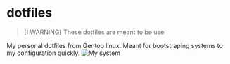 # dotfiles
> [! WARNING]
> These dotfiles are meant to be use 

My personal dotfiles from Gentoo linux. Meant for bootstraping systems to my configuration quickly.
![My system](/docs/screenshot.png)